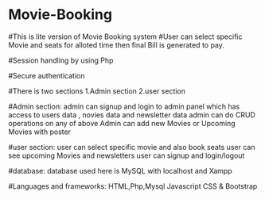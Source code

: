 # Movie-Booking
#This is lite version of Movie Booking system 
#User can select specific Movie and seats for alloted time then final Bill is generated to pay.

#Session handling by using Php

#Secure authentication 

#There is two sections 
1.Admin section
2.user section

#Admin section:
  admin can signup and login to admin panel which has access to users data , novies data and newsletter data
  admin can do CRUD operations on any of above
  Admin can add new Movies or Upcoming Movies with poster
  
#user section:
  user can select specific movie and also book seats
  user can see upcoming Movies and newsletters
  user can signup and login/logout
  
#database:
    database used here is MySQL with localhost and Xampp
    
#Languages and frameworks:
    HTML,Php,Mysql
    Javascript
    CSS & Bootstrap
